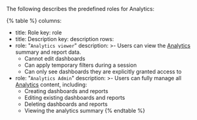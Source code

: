 The following describes the predefined roles for Analytics:

{% table %}
columns:
  - title: Role
    key: role
  - title: Description
    key: description
rows:
  - role: "`Analytics viewer`"
    description: >-
      Users can view the [Analytics](/advanced-analytics/) summary and report data.<br>
      - Cannot edit dashboards<br>
      - Can apply temporary filters during a session<br>
      - Can only see dashboards they are explicitly granted access to
  - role: "`Analytics Admin`"
    description: >-
      Users can fully manage all [Analytics](/advanced-analytics/) content, including:<br>
      - Creating dashboards and reports<br>
      - Editing existing dashboards and reports<br>
      - Deleting dashboards and reports<br>
      - Viewing the analytics summary
{% endtable %}